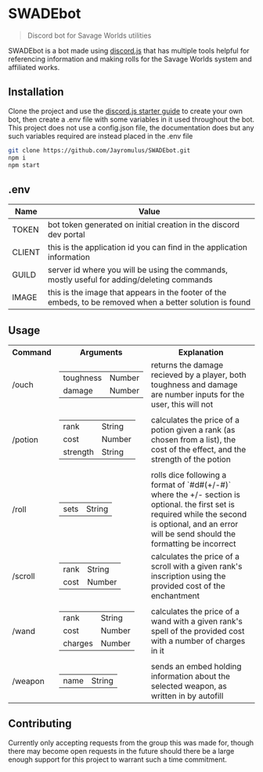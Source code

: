 # SWADEbot
> Discord bot for Savage Worlds utilities

SWADEbot is a bot made using [discord.js](https://discord.js.org/#/) that has multiple tools helpful for referencing information and making rolls for the Savage Worlds system and affiliated works.

## Installation

Clone the project and use the [discord.js starter guide](https://discordjs.guide/#before-you-begin) to create your own bot, then create a .env file with some variables in it used throughout the bot. This project does not use a config.json file, the documentation does but any such variables required are instead placed in the .env file

```bash
git clone https://github.com/Jayromulus/SWADEbot.git
npm i
npm start
```
## .env
| Name | Value |
| --- | ---- |
| TOKEN | bot token generated on initial creation in the discord dev portal |
| CLIENT | this is the application id you can find in the application information |
| GUILD | server id where you will be using the commands, mostly useful for adding/deleting commands |
| IMAGE | this is the image that appears in the footer of the embeds, to be removed when a better solution is found |

## Usage
<table>
    <tr>
        <th>Command</th>
        <th>Arguments</th>
        <th>Explanation</th>
    </tr>
    <tr>
        <td>/ouch</td>
        <td>
            <table>
                <tr>
                    <td>toughness</td>
                    <td>Number</td>
                </tr>
                <tr>
                    <td>damage</td>
                    <td>Number</td>
                </tr>
            </table>
        </td>
        <td>returns the damage recieved by a player, both toughness and damage are number inputs for the user, this will not</td>
    </tr>
    <tr>
        <td>/potion</td>
        <td>
            <table>
                <tr>
                    <td>rank</td>
                    <td>String</td>
                </tr>
                <tr>
                    <td>cost</td>
                    <td>Number</td>
                </tr>
                <tr>
                    <td>strength</td>
                    <td>String</td>
                </tr>
            </table>
        </td>
        <td>calculates the price of a potion given a rank (as chosen from a list), the cost of the effect, and the strength of the potion</td>
    </tr>
    <tr>
        <td>/roll</td>
        <td>
            <table>
                <tr>
                    <td>sets</td>
                    <td>String</td>
                </tr>
            </table>
        </td>
        <td>rolls dice following a format of `#d#(+/-#)` where the +/- section is optional. the first set is required while the second is optional, and an error will be send should the formatting be incorrect</td>
    </tr>
    <tr>
        <td>/scroll</td>
        <td>
            <table>
                <tr>
                    <td>rank</td>
                    <td>String</td>
                </tr>
                <tr>
                    <td>cost</td>
                    <td>Number</td>
                </tr>
            </table>
        </td>
        <td>calculates the price of a scroll with a given rank's inscription using the provided cost of the enchantment</td>
    </tr>
    <tr>
        <td>/wand</td>
        <td>
            <table>
                <tr>
                    <td>rank</td>
                    <td>String</td>
                </tr>
                <tr>
                    <td>cost</td>
                    <td>Number</td>
                </tr>
                <tr>
                    <td>charges</td>
                    <td>Number</td>
                </tr>
            </table>
        </td>
        <td>calculates the price of a wand with a given rank's spell of the provided cost with a number of charges in it</td>
    </tr>
    <tr>
        <td>/weapon</td>
        <td>
            <table>
                <tr>
                    <td>name</td>
                    <td>String</td>
                </tr>
            </table>
        </td>
        <td>sends an embed holding information about the selected weapon, as written in by autofill</td>
    </tr>
</table>

## Contributing
Currently only accepting requests from the group this was made for, though there may become open requests in the future should there be a large enough support for this project to warrant such a time commitment.
